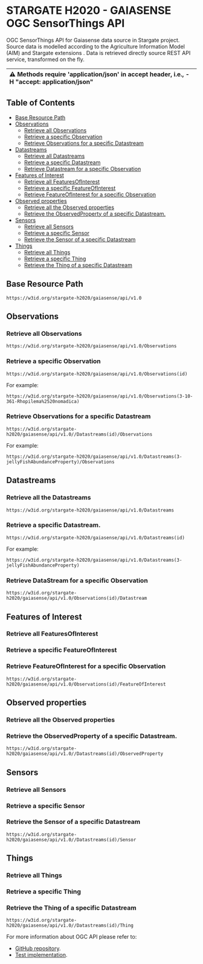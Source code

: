 # STARGATE H2020 - GAIASENSE OGC SensorThings API 
OGC SensorThings API for Gaiasense data source in Stargate project.
Source data is modelled according to the Agriculture Information Model (AIM) and Stargate extensions .
Data is retrieved directly source REST API service, transformed on the fly. 

| :warning: Methods require 'application/json' in accept header, i.e., -H "accept: application/json"   |
|:-----------------------------------------------------------------------------------------------------|

## Table of Contents
- [Base Resource Path](#Base-Resource-Path)
- [Observations](#Observations)
  * [Retrieve all Observations](#Retrieve-all-Observations)
  * [Retrieve a specific Observation](#Retrieve-a-specific-Observation)
  * [Retrieve Observations for a specific Datastream](#Retrieve-Observations-for-a-specific-Datastream)
- [Datastreams](#Datastreams)
  * [Retrieve all Datastreams](#Retrieve-all-Datastreams)
  * [Retrieve a specific Datastream](#Retrieve-a-specific-Datastream)
  * [Retrieve Datastream for a specific Observation](#Retrieve-Datastream-for-a-specific-Observation)
- [Features of Interest](#Features-of-Interest)
  * [Retrieve all FeaturesOfInterest](#Retrieve-all-FeaturesOfInterest)
  * [Retrieve a specific FeatureOfInterest](#Retrieve-a-specific-FeatureOfInterest)
  * [Retrieve FeatureOfInterest for a specific Observation](#Retrieve-FeatureOfInterest-for-a-specific-Observation)
- [Observed properties](#Observed-properties)
  * [Retrieve all the Observed properties](#Retrieve-all-the-Observed-properties)
  * [Retrieve the ObservedProperty of a specific Datastream.](#Retrieve-the-ObservedProperty-of-a-specific-Datastream.)
- [Sensors](#Sensors)
  * [Retrieve all Sensors](#Retrieve-all-Sensors)
  * [Retrieve a specific Sensor](#Retrieve-a-specific-Sensor)
  * [Retrieve the Sensor of a specific Datastream](#Retrieve-the-Sensor-of-a-specific-Datastream)
- [Things](#Things)
  * [Retrieve all Things](#Retrieve-all-Things)
  * [Retrieve a specific Thing](#Retrieve-a-specific-Thing)
  * [Retrieve the Thing of a specific Datastream](#Retrieve-the-Thing-of-a-specific-Datastream)


## Base Resource Path
```
https://w3id.org/stargate-h2020/gaiasense/api/v1.0
```
## Observations
### Retrieve all Observations
```
https://w3id.org/stargate-h2020/gaiasense/api/v1.0/Observations
```
### Retrieve a specific Observation
```
https://w3id.org/stargate-h2020/gaiasense/api/v1.0/Observations(id)
```
For example:
```
https://w3id.org/stargate-h2020/gaiasense/api/v1.0/Observations(3-10-361-Rhopilema%2520nomadica)
```
### Retrieve Observations for a specific Datastream
```
https://w3id.org/stargate-h2020/gaiasense/api/v1.0//Datastreams(id)/Observations
```
For example:
```
https://w3id.org/stargate-h2020/gaiasense/api/v1.0/Datastreams(3-jellyFishAbundanceProperty)/Observations
```

## Datastreams
### Retrieve all the Datastreams
```
https://w3id.org/stargate-h2020/gaiasense/api/v1.0/Datastreams
```
### Retrieve a specific Datastream.
```
https://w3id.org/stargate-h2020/gaiasense/api/v1.0/Datastreams(id)
```
For example:
```
https://w3id.org/stargate-h2020/gaiasense/api/v1.0/Datastreams(3-jellyFishAbundanceProperty)
```
### Retrieve DataStream for a specific Observation
```
https://w3id.org/stargate-h2020/gaiasense/api/v1.0/Observations(id)/Datastream
```


## Features of Interest
### Retrieve all FeaturesOfInterest

### Retrieve a specific FeatureOfInterest

### Retrieve FeatureOfInterest for a specific Observation
```
https://w3id.org/stargate-h2020/gaiasense/api/v1.0/Observations(id)/FeatureOfInterest
```

## Observed properties
### Retrieve all the Observed properties

### Retrieve the ObservedProperty of a specific Datastream.
```
https://w3id.org/stargate-h2020/gaiasense/api/v1.0//Datastreams(id)/ObservedProperty
```

## Sensors
### Retrieve all Sensors

### Retrieve a specific Sensor

### Retrieve the Sensor of a specific Datastream
```
https://w3id.org/stargate-h2020/gaiasense/api/v1.0//Datastreams(id)/Sensor
```

## Things
### Retrieve all Things

### Retrieve a specific Thing

### Retrieve the Thing of a specific Datastream
```
https://w3id.org/stargate-h2020/gaiasense/api/v1.0//Datastreams(id)/Thing
```


For more information about OGC API please refer to:
* [GitHub repository](https://github.com/opengeospatial/sensorthings).
* [Test implementation](https://developers.sensorup.com/docs/#observations_get).

